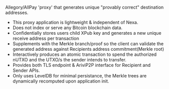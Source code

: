 Allegory/AllPay 'proxy' that generates unique "provably correct" destination addresses. 

- This proxy application is lightweight & independent of Nexa.
- Does not index or serve any Bitcoin blockchain data.
- Confidentially stores users child XPub key and generates a new unique receive address per transaction
- Supplements with the Merkle branch/proof so the client can validate the generated address against Recipients address commitment(Merkle root)
- Interactively produces an atomic transaction to spend the authorized nUTXO and the UTXO/s the sender intends to transfer.
- Provides both TLS endpoint & AriviP2P interface for Recipient and Sender APIs.
- Only uses LevelDB for minimal persistance, the Merkle trees are dynamically recomputed upon application init.
